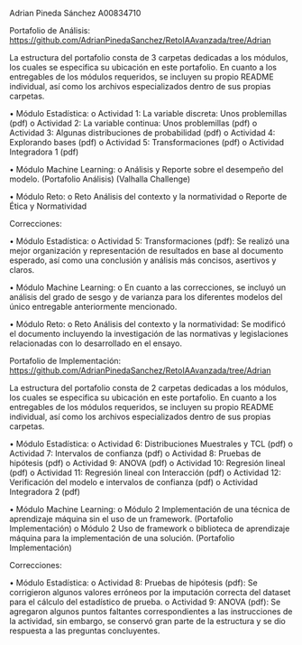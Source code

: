 Adrian Pineda Sánchez A00834710

Portafolio de Análisis:
https://github.com/AdrianPinedaSanchez/RetoIAAvanzada/tree/Adrian

La estructura del portafolio consta de 3 carpetas dedicadas a los módulos, los cuales se especifica su ubicación en este portafolio. En cuanto a los entregables de los módulos requeridos, se incluyen su propio README individual, así como los archivos especializados dentro de sus propias carpetas.

• Módulo Estadística:
  o Actividad 1: La variable discreta: Unos problemillas (pdf)
  o Actividad 2: La variable continua: Unos problemillas (pdf)
  o Actividad 3: Algunas distribuciones de probabilidad (pdf)
  o Actividad 4: Explorando bases (pdf)
  o Actividad 5: Transformaciones (pdf)
  o Actividad Integradora 1 (pdf)

• Módulo Machine Learning:
  o Análisis y Reporte sobre el desempeño del modelo. (Portafolio Análisis) (Valhalla Challenge)

• Módulo Reto:
  o Reto Análisis del contexto y la normatividad
  o Reporte de Ética y Normatividad

Correcciones:

• Módulo Estadística:
  o Actividad 5: Transformaciones (pdf): Se realizó una mejor organización y representación de resultados en base al documento esperado, así como una conclusión y análisis más concisos, asertivos y claros.

• Módulo Machine Learning:
  o En cuanto a las correcciones, se incluyó un análisis del grado de sesgo y de varianza para los diferentes modelos del único entregable anteriormente mencionado.

• Módulo Reto:
  o Reto Análisis del contexto y la normatividad: Se modificó el documento incluyendo la investigación de las normativas y legislaciones relacionadas con lo desarrollado en el ensayo.

Portafolio de Implementación:
https://github.com/AdrianPinedaSanchez/RetoIAAvanzada/tree/Adrian

La estructura del portafolio consta de 2 carpetas dedicadas a los módulos, los cuales se especifica su ubicación en este portafolio. En cuanto a los entregables de los módulos requeridos, se incluyen su propio README individual, así como los archivos especializados dentro de sus propias carpetas.

• Módulo Estadística:
  o Actividad 6: Distribuciones Muestrales y TCL (pdf)
  o Actividad 7: Intervalos de confianza (pdf)
  o Actividad 8: Pruebas de hipótesis (pdf)
  o Actividad 9: ANOVA (pdf)
  o Actividad 10: Regresión lineal (pdf)
  o Actividad 11: Regresión lineal con Interacción (pdf)
  o Actividad 12: Verificación del modelo e intervalos de confianza (pdf)
  o Actividad Integradora 2 (pdf)

• Módulo Machine Learning:
  o Módulo 2 Implementación de una técnica de aprendizaje máquina sin el uso de un framework. (Portafolio Implementación)
  o Módulo 2 Uso de framework o biblioteca de aprendizaje máquina para la implementación de una solución. (Portafolio Implementación)

Correcciones:

• Módulo Estadística:
  o Actividad 8: Pruebas de hipótesis (pdf): Se corrigieron algunos valores erróneos por la imputación correcta del dataset para el cálculo del estadístico de prueba.
  o Actividad 9: ANOVA (pdf): Se agregaron algunos puntos faltantes correspondientes a las instrucciones de la actividad, sin embargo, se conservó gran parte de la estructura y se dio respuesta a las preguntas concluyentes.


